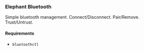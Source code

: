 ### Elephant Bluetooth

Simple bluetooth management. Connect/Disconnect. Pair/Remove. Trust/Untrust.

#### Requirements

- `bluetoothctl`
